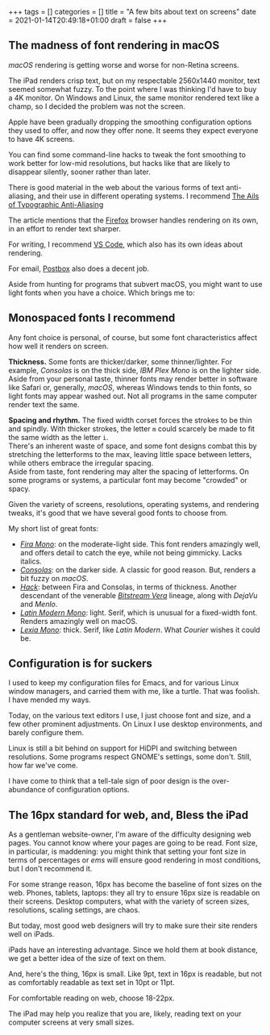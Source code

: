 +++
tags = []
categories = []
title = "A few bits about text on screens"
date = 2021-01-14T20:49:18+01:00
draft = false
+++

## The madness of font rendering in macOS

*macOS* rendering is getting worse and worse for non-Retina screens.

The iPad renders crisp text, but on
my respectable 2560x1440 monitor, text seemed somewhat fuzzy. To the point where
I was thinking I'd have to buy a 4K monitor. On Windows and Linux, the same monitor
rendered text like a champ, so I decided the problem was not the screen.

Apple have been gradually dropping the smoothing configuration
options they used to offer, and now they
offer none. It seems they expect everyone to have 4K screens.

You can find some command-line hacks to tweak
the font smoothing to work better for low-mid resolutions,
but hacks like that are likely to disappear silently, sooner rather
than later.

There is good material in the web about the various forms of text anti-aliasing,
and their use in different operating systems.
I recommend [The Ails of Typographic Anti-Aliasing](https://www.smashingmagazine.com/2009/11/the-ails-of-typographic-anti-aliasing/)

The article mentions that the [Firefox](https://www.mozilla.org/en-US/firefox/)
browser handles rendering on its own, in an effort to render text sharper.

For writing, I recommend [VS Code](https://code.visualstudio.com/), which also
has its own ideas about rendering.

For email, [Postbox](https://www.postbox-inc.com/) also does a decent job.

Aside from hunting for programs that subvert macOS, you might want to use
light fonts when you have a choice. Which brings me to:

## Monospaced fonts I recommend

Any font choice is personal, of course, but some font characteristics affect
how well it renders on screen.

**Thickness.** Some fonts are thicker/darker, some thinner/lighter.
For example, *Consolas* is on the
thick side, *IBM Plex Mono* is on the lighter side. Aside from your personal
taste, thinner fonts may render better in software like Safari or, generally,
*macOS*, whereas Windows tends to thin fonts, so light fonts may appear
washed out. Not all programs in the same computer render text the same.

**Spacing and rhythm.** The fixed width corset forces the strokes to be thin and
spindly. With thicker strokes, the letter `m` could scarcely be made to fit
the same width as the letter `i`. \
There's an inherent waste of space, and some font designs combat this by stretching
the letterforms to the max, leaving little space between letters, while others
embrace the irregular spacing. \
Aside from taste, font rendering may alter the spacing of letterforms. On some
programs or systems, a particular font may become "crowded" or spacy.

Given the variety of screens, resolutions, operating systems, and rendering
tweaks, it's good that we have several good fonts to choose from.

My short list of great fonts:

* [*Fira Mono*](https://bboxtype.com/typefaces/FiraMono/):
  on the moderate-light side. This font renders amazingly well, and
  offers detail to catch the eye, while not being gimmicky. Lacks italics.
* [*Consolas*](https://docs.microsoft.com/en-us/typography/font-list/consolas):
  on the darker side. A classic for good reason. But, renders a bit
  fuzzy on *macOS*.
* [*Hack*](https://sourcefoundry.org/hack/):
  between Fira and Consolas, in terms of thickness. Another descendant of the venerable
  [*Bitstream Vera*](https://www.gnome.org/fonts/) lineage, along with *DejaVu*
  and *Menlo*.
* [*Latin Modern Mono*](https://tug.org/FontCatalogue/latinmodernmono/):
  light. Serif, which is unusual for a fixed-width font. Renders amazingly well on macOS.
* [*Lexia Mono*](https://www.daltonmaag.com/library/lexia-mono):
  thick. Serif, like *Latin Modern*. What *Courier* wishes it could be.

## Configuration is for suckers

I used to keep my configuration files for Emacs, and for various Linux window
managers, and carried them with me, like a turtle.
That was foolish. I have mended my ways.

Today, on the various text editors I use, I just choose font and size, and a few
other prominent adjustments.
On Linux I use desktop environments, and barely configure them.

Linux is still a bit behind on support for HiDPI and switching between resolutions.
Some programs respect GNOME's settings, some don't.
Still, how far we've come.

I have come to think that a tell-tale sign of poor design is the over-abundance
of configuration options.

## The 16px standard for web, and, Bless the iPad

As a gentleman website-owner, I'm aware of the difficulty designing web pages. You
cannot know where your pages are going to be read. Font size, in particular, is maddening:
you might think that setting your font size in terms of percentages or *ems* will
ensure good rendering in most conditions, but I don't recommend it.

For some strange reason, 16px has become the baseline of font sizes on the web. Phones,
tablets, laptops: they all try to ensure 16px size is readable on their screens.
Desktop computers, what with the variety of screen sizes, resolutions,
scaling settings, are chaos.

But today, most good web designers will try to make sure their site renders well
on iPads.

iPads have an interesting advantage. Since we hold them at book distance, we get
a better idea of the size of text on them.

And, here's the thing, 16px is small. Like 9pt, text in 16px is readable, but
not as comfortably readable as text set in 10pt or 11pt.

For comfortable reading on web, choose 18-22px.

The iPad may help you realize that you are, likely, reading text on your
computer screens at very small sizes.
